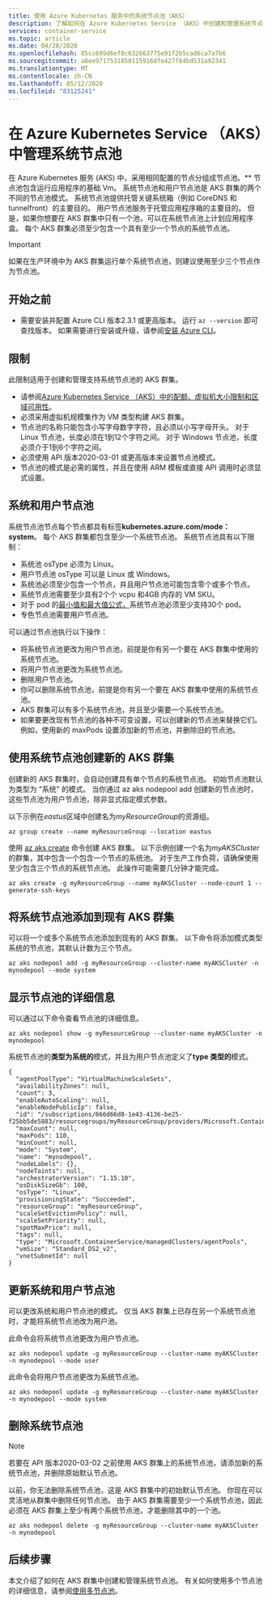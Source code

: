 ```yaml
---
title: 使用 Azure Kubernetes 服务中的系统节点池（AKS）
description: 了解如何在 Azure Kubernetes Service （AKS）中创建和管理系统节点池
services: container-service
ms.topic: article
ms.date: 04/28/2020
ms.openlocfilehash: 85cc699d6ef8c632663775e91f2b5cad6ca7a7b6
ms.sourcegitcommit: a8ee9717531050115916dfe427f84bd531a92341
ms.translationtype: MT
ms.contentlocale: zh-CN
ms.lasthandoff: 05/12/2020
ms.locfileid: "83125241"
---
```

# <a name="manage-system-node-pools-in-azure-kubernetes-service-aks"></a>在 Azure Kubernetes Service （AKS）中管理系统节点池

在 Azure Kubernetes 服务 (AKS) 中，采用相同配置的节点分组成节点池。** 节点池包含运行应用程序的基础 Vm。 系统节点池和用户节点池是 AKS 群集的两个不同的节点池模式。 系统节点池提供托管关键系统箱（例如 CoreDNS 和 tunnelfront）的主要目的。 用户节点池服务于托管应用程序箱的主要目的。 但是，如果你想要在 AKS 群集中只有一个池，可以在系统节点池上计划应用程序盒。 每个 AKS 群集必须至少包含一个具有至少一个节点的系统节点池。 

> [!Important]
> 如果在生产环境中为 AKS 群集运行单个系统节点池，则建议使用至少三个节点作为节点池。

## <a name="before-you-begin"></a>开始之前

* 需要安装并配置 Azure CLI 版本2.3.1 或更高版本。 运行 `az --version` 即可查找版本。 如果需要进行安装或升级，请参阅[安装 Azure CLI][install-azure-cli]。

## <a name="limitations"></a>限制

此限制适用于创建和管理支持系统节点池的 AKS 群集。

* 请参阅[Azure Kubernetes Service （AKS）中的配额、虚拟机大小限制和区域可用性][quotas-skus-regions]。
* 必须采用虚拟机规模集作为 VM 类型构建 AKS 群集。
* 节点池的名称只能包含小写字母数字字符，且必须以小写字母开头。 对于 Linux 节点池，长度必须在1到12个字符之间。 对于 Windows 节点池，长度必须介于1到6个字符之间。
* 必须使用 API 版本2020-03-01 或更高版本来设置节点池模式。
* 节点池的模式是必需的属性，并且在使用 ARM 模板或直接 API 调用时必须显式设置。

## <a name="system-and-user-node-pools"></a>系统和用户节点池

系统节点池节点每个节点都具有标签**kubernetes.azure.com/mode： system**。 每个 AKS 群集都包含至少一个系统节点池。 系统节点池具有以下限制：

* 系统池 osType 必须为 Linux。
* 用户节点池 osType 可以是 Linux 或 Windows。
* 系统池必须至少包含一个节点，并且用户节点池可能包含零个或多个节点。
* 系统节点池需要至少具有2个个 vcpu 和4GB 内存的 VM SKU。
* 对于 pod 的[最小值和最大值公式，][maximum-pods]系统节点池必须至少支持30个 pod。
* 专色节点池需要用户节点池。

可以通过节点池执行以下操作：

* 将系统节点池更改为用户节点池，前提是你有另一个要在 AKS 群集中使用的系统节点池。
* 将用户节点池更改为系统节点池。
* 删除用户节点池。
* 你可以删除系统节点池，前提是你有另一个要在 AKS 群集中使用的系统节点池。
* AKS 群集可以有多个系统节点池，并且至少需要一个系统节点池。
* 如果要更改现有节点池的各种不可变设置，可以创建新的节点池来替换它们。 例如，使用新的 maxPods 设置添加新的节点池，并删除旧的节点池。

## <a name="create-a-new-aks-cluster-with-a-system-node-pool"></a>使用系统节点池创建新的 AKS 群集

创建新的 AKS 群集时，会自动创建具有单个节点的系统节点池。 初始节点池默认为类型为 "系统" 的模式。 当你通过 az aks nodepool add 创建新的节点池时，这些节点池为用户节点池，除非显式指定模式参数。

以下示例在*eastus*区域中创建名为*myResourceGroup*的资源组。

```azurecli-interactive
az group create --name myResourceGroup --location eastus
```

使用 [az aks create][az-aks-create] 命令创建 AKS 群集。 以下示例创建一个名为*myAKSCluster*的群集，其中包含一个包含一个节点的系统池。 对于生产工作负荷，请确保使用至少包含三个节点的系统节点池。 此操作可能需要几分钟才能完成。

```azurecli-interactive
az aks create -g myResourceGroup --name myAKSCluster --node-count 1 --generate-ssh-keys
```

## <a name="add-a-system-node-pool-to-an-existing-aks-cluster"></a>将系统节点池添加到现有 AKS 群集

可以将一个或多个系统节点池添加到现有的 AKS 群集。 以下命令将添加模式类型系统的节点池，其默认计数为三个节点。

```azurecli-interactive
az aks nodepool add -g myResourceGroup --cluster-name myAKSCluster -n mynodepool --mode system
```
## <a name="show-details-for-your-node-pool"></a>显示节点池的详细信息

可以通过以下命令查看节点池的详细信息。  

```azurecli-interactive
az aks nodepool show -g myResourceGroup --cluster-name myAKSCluster -n mynodepool
```

系统节点池的**类型为系统的**模式，并且为用户节点池定义了**type 类型的**模式。

```output
{
  "agentPoolType": "VirtualMachineScaleSets",
  "availabilityZones": null,
  "count": 3,
  "enableAutoScaling": null,
  "enableNodePublicIp": false,
  "id": "/subscriptions/666d66d8-1e43-4136-be25-f25bb5de5883/resourcegroups/myResourceGroup/providers/Microsoft.ContainerService/managedClusters/myAKSCluster/agentPools/mynodepool",
  "maxCount": null,
  "maxPods": 110,
  "minCount": null,
  "mode": "System",
  "name": "mynodepool",
  "nodeLabels": {},
  "nodeTaints": null,
  "orchestratorVersion": "1.15.10",
  "osDiskSizeGb": 100,
  "osType": "Linux",
  "provisioningState": "Succeeded",
  "resourceGroup": "myResourceGroup",
  "scaleSetEvictionPolicy": null,
  "scaleSetPriority": null,
  "spotMaxPrice": null,
  "tags": null,
  "type": "Microsoft.ContainerService/managedClusters/agentPools",
  "vmSize": "Standard_DS2_v2",
  "vnetSubnetId": null
}
```

## <a name="update-system-and-user-node-pools"></a>更新系统和用户节点池

可以更改系统和用户节点池的模式。 仅当 AKS 群集上已存在另一个系统节点池时，才能将系统节点池改为用户池。

此命令会将系统节点池更改为用户节点池。

```azurecli-interactive
az aks nodepool update -g myResourceGroup --cluster-name myAKSCluster -n mynodepool --mode user
```

此命令会将用户节点池更改为系统节点池。

```azurecli-interactive
az aks nodepool update -g myResourceGroup --cluster-name myAKSCluster -n mynodepool --mode system
```

## <a name="delete-a-system-node-pool"></a>删除系统节点池

> [!Note]
> 若要在 API 版本2020-03-02 之前使用 AKS 群集上的系统节点池，请添加新的系统节点池，并删除原始默认节点池。

以前，你无法删除系统节点池，这是 AKS 群集中的初始默认节点池。 你现在可以灵活地从群集中删除任何节点池。 由于 AKS 群集需要至少一个系统节点池，因此必须在 AKS 群集上至少有两个系统节点池，才能删除其中的一个池。

```azurecli-interactive
az aks nodepool delete -g myResourceGroup --cluster-name myAKSCluster -n mynodepool
```

## <a name="next-steps"></a>后续步骤

本文介绍了如何在 AKS 群集中创建和管理系统节点池。 有关如何使用多个节点池的详细信息，请参阅[使用多节点池][use-multiple-node-pools]。

<!-- EXTERNAL LINKS -->
[kubernetes-drain]: https://kubernetes.io/docs/tasks/administer-cluster/safely-drain-node/
[kubectl-get]: https://kubernetes.io/docs/reference/generated/kubectl/kubectl-commands#get
[kubectl-taint]: https://kubernetes.io/docs/reference/generated/kubectl/kubectl-commands#taint
[kubectl-describe]: https://kubernetes.io/docs/reference/generated/kubectl/kubectl-commands#describe
[kubernetes-labels]: https://kubernetes.io/docs/concepts/overview/working-with-objects/labels/
[kubernetes-label-syntax]: https://kubernetes.io/docs/concepts/overview/working-with-objects/labels/#syntax-and-character-set

<!-- INTERNAL LINKS -->
[aks-windows]: windows-container-cli.md
[az-aks-get-credentials]: /cli/azure/aks#az-aks-get-credentials
[az-aks-create]: /cli/azure/aks#az-aks-create
[az-aks-nodepool-add]: /cli/azure/aks/nodepool?view=azure-cli-latest#az-aks-nodepool-add
[az-aks-nodepool-list]: /cli/azure/aks/nodepool?view=azure-cli-latest#az-aks-nodepool-list
[az-aks-nodepool-update]: /cli/azure/aks/nodepool?view=azure-cli-latest#az-aks-nodepool-update
[az-aks-nodepool-upgrade]: /cli/azure/aks/nodepool?view=azure-cli-latest#az-aks-nodepool-upgrade
[az-aks-nodepool-scale]: /cli/azure/aks/nodepool?view=azure-cli-latest#az-aks-nodepool-scale
[az-aks-nodepool-delete]: /cli/azure/aks/nodepool?view=azure-cli-latest#az-aks-nodepool-delete
[az-extension-add]: /cli/azure/extension#az-extension-add
[az-extension-update]: /cli/azure/extension#az-extension-update
[az-group-create]: /cli/azure/group#az-group-create
[az-group-delete]: /cli/azure/group#az-group-delete
[az-group-deployment-create]: /cli/azure/group/deployment#az-group-deployment-create
[gpu-cluster]: gpu-cluster.md
[install-azure-cli]: /cli/azure/install-azure-cli
[operator-best-practices-advanced-scheduler]: operator-best-practices-advanced-scheduler.md
[quotas-skus-regions]: quotas-skus-regions.md
[supported-versions]: supported-kubernetes-versions.md
[tag-limitation]: ../azure-resource-manager/resource-group-using-tags.md
[taints-tolerations]: operator-best-practices-advanced-scheduler.md#provide-dedicated-nodes-using-taints-and-tolerations
[vm-sizes]: ../virtual-machines/linux/sizes.md
[use-multiple-node-pools]: use-multiple-node-pools.md
[maximum-pods]: configure-azure-cni.md#maximum-pods-per-node